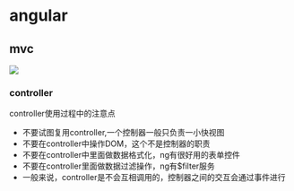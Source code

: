 # angular

## mvc

![](images/1_1.png)

### controller

controller使用过程中的注意点

* 不要试图复用controller,一个控制器一般只负责一小快视图
* 不要在controller中操作DOM，这个不是控制器的职责
* 不要在controller中里面做数据格式化，ng有很好用的表单控件
* 不要在controller里面做数据过滤操作，ng有$filter服务
* 一般来说，controller是不会互相调用的，控制器之间的交互会通过事件进行